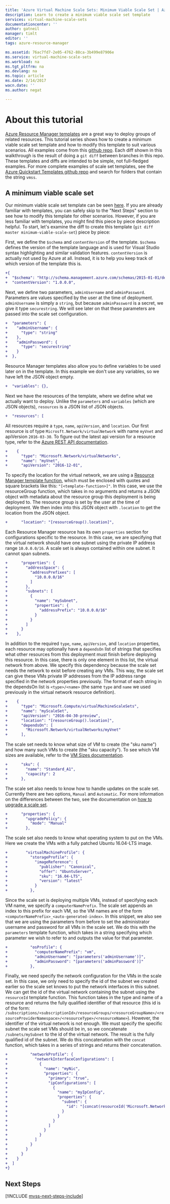 ```yaml
---
title: 'Azure Virtual Machine Scale Sets: Minimum Viable Scale Set | Azure'
description: Learn to create a minimum viable scale set template
services: virtual-machine-scale-sets
documentationcenter: ''
author: gatneil
manager: timlt
editor: ''
tags: azure-resource-manager

ms.assetid: 76ac7fd7-2e05-4762-88ca-3b499e87906e
ms.service: virtual-machine-scale-sets
ms.workload: na
ms.tgt_pltfrm: na
ms.devlang: na
ms.topic: article
ms.date: 2/14/2017
wacn.date: ''
ms.author: negat

---
```


# About this tutorial

[Azure Resource Manager templates](/azure/azure-resource-manager/resource-group-overview#template-deployment) are a great way to deploy groups of related resources. This tutorial series shows how to create a minimum viable scale set template and how to modify this template to suit various scenarios. All examples come from this [github repo](https://github.com/gatneil/mvss). Each diff shown in this walkthrough is the result of doing a `git diff` between branches in this repo. These templates and diffs are intended to be simple, not full-fledged examples. For more complete examples of scale set templates, see the [Azure Quickstart Templates github repo](https://github.com/Azure/azure-quickstart-templates) and search for folders that contain the string `vmss`.

## A minimum viable scale set

Our minimum viable scale set template can be seen [here](https://raw.githubusercontent.com/gatneil/mvss/minimum-viable-scale-set/azuredeploy.json). If you are already familiar with templates, you can safely skip to the "Next Steps" section to see how to modify this template for other scenarios. However, if you are less familiar with templates, you might find this piece by piece description helpful. To start, let's examine the diff to create this template (`git diff master minimum-viable-scale-set`) piece by piece:

First, we define the `$schema` and `contentVersion` of the template. `$schema` defines the version of the template language and is used for Visual Studio syntax highlighting and similar validation features. `contentVersion` is actually not used by Azure at all. Instead, it is to help you keep track of which version of the template this is.

```diff
+{
+  "$schema": "http://schema.management.azure.com/schemas/2015-01-01/deploymentTemplate.json",
+  "contentVersion": "1.0.0.0",
```

Next, we define two parameters, `adminUsername` and `adminPassword`. Parameters are values specified by the user at the time of deployment. `adminUsername` is simply a `string`, but because `adminPassword` is a secret, we give it type `securestring`. We will see later on that these parameters are passed into the scale set configuration.

```diff
+  "parameters": {
+    "adminUsername": {
+      "type": "string"
+    },
+    "adminPassword": {
+      "type": "securestring"
+    }
+  },
```

Resource Manager templates also allow you to define variables to be used later on in the template. In this example we don't use any variables, so we have left the JSON object empty.

```diff
+  "variables": {},
```

Next we have the resources of the template, where we define what we actually want to deploy. Unlike the `parameters` and `variables` (which are JSON objects), `resources` is a JSON list of JSON objects.

```diff
+  "resources": [
```

All resources require a `type`, `name`, `apiVersion`, and `location`. Our first resource is of type `Microsft.Network/virtualNetwork` with name `myVnet` and apiVersion `2016-03-30`. To figure out the latest api version for a resource type, refer to the [Azure REST API documentation](https://docs.microsoft.com/rest/api/).

```diff
+    {
+      "type": "Microsoft.Network/virtualNetworks",
+      "name": "myVnet",
+      "apiVersion": "2016-12-01",
```

To specify the location for the virtual network, we are using a [Resource Manager template function](../azure-resource-manager/resource-group-template-functions.md), which must be enclosed with quotes and square brackets like this: `"[<template-function>]"`. In this case, we use the resourceGroup function, which takes in no arguments and returns a JSON object with metadata about the resource group this deployment is being deployed to. The resource group is set by the user at the time of deployment. We then index into this JSON object with `.location` to get the location from the JSON object.

```diff
+      "location": "[resourceGroup().location]",
```

Each Resource Manager resource has its own `properties` section for configurations specific to the resource. In this case, we are specifying that the virtual network should have one subnet using the private IP address range `10.0.0.0/16`. A scale set is always contained within one subnet. It cannot span subnets.

```diff
+      "properties": {
+        "addressSpace": {
+          "addressPrefixes": [
+            "10.0.0.0/16"
+          ]
+        },
+        "subnets": [
+          {
+            "name": "mySubnet",
+            "properties": {
+              "addressPrefix": "10.0.0.0/16"
+            }
+          }
+        ]
+      }
+    },
```

In addition to the required `type`, `name`, `apiVersion`, and `location` properties, each resource may optionally have a `dependsOn` list of strings that specifies what other resources from this deployment must finish before deploying this resource. In this case, there is only one element in this list, the virtual network from above. We specify this dependency because the scale set needs the network to exist before creating any VMs. This way, the scale set can give these VMs private IP addresses from the IP address range specified in the network properties previously. The format of each string in the dependsOn list is `<type>/<name>` (the same `type` and `name` we used previously in the virtual network resource definition).

```diff
+    {
+      "type": "Microsoft.Compute/virtualMachineScaleSets",
+      "name": "myScaleSet",
+      "apiVersion": "2016-04-30-preview",
+      "location": "[resourceGroup().location]",
+      "dependsOn": [
+        "Microsoft.Network/virtualNetworks/myVnet"
+      ],
```

The scale set needs to know what size of VM to create (the "sku name") and how many such VMs to create (the "sku capacity"). To see which VM sizes are available, refer to the [VM Sizes documentation](/azure/virtual-machines/virtual-machines-windows-sizes).

```diff
+      "sku": {
+        "name": "Standard_A1",
+        "capacity": 2
+      },
```

The scale set also needs to know how to handle updates on the scale set. Currently there are two options, `Manual` and `Automatic`. For more information on the differences between the two, see the documentation on [how to upgrade a scale set](./virtual-machine-scale-sets-upgrade-scale-set.md).

```diff
+      "properties": {
+        "upgradePolicy": {
+          "mode": "Manual"
+        },
```

The scale set also needs to know what operating system to put on the VMs. Here we create the VMs with a fully patched Ubuntu 16.04-LTS image.

```diff
+        "virtualMachineProfile": {
+          "storageProfile": {
+            "imageReference": {
+              "publisher": "Canonical",
+              "offer": "UbuntuServer",
+              "sku": "16.04-LTS",
+              "version": "latest"
+            }
+          },
```

Since the scale set is deploying multiple VMs, instead of specifying each VM name, we specify a `computerNamePrefix`. The scale set appends an index to this prefix for each VM, so the VM names are of the form `<computerNamePrefix>_<auto-generated-index>`. In this snippet, we also see that we are using the parameters from before to set the administrator username and password for all VMs in the scale set. We do this with the `parameters` template function, which takes in a string specifying which parameter we wish to refer to and outputs the value for that parameter.

```diff
+          "osProfile": {
+            "computerNamePrefix": "vm",
+            "adminUsername": "[parameters('adminUsername')]",
+            "adminPassword": "[parameters('adminPassword')]"
+          },
```

Finally, we need specify the network configuration for the VMs in the scale set. In this case, we only need to specify the id of the subnet we created earlier so the scale set knows to put the network interfaces in this subnet. We can get the id of the virtual network containing the subnet using the `resourceId` template function. This function takes in the type and name of a resource and returns the fully qualified identifier of that resource (this id is of the form: `/subscriptions/<subscriptionId>/resourceGroups/<resourceGroupName>/<resourceProviderNamespace>/<resourceType>/<resourceName>`). However, the identifier of the virtual network is not enough. We must specify the specific subnet the scale set VMs should be in, so we concatenate `/subnets/mySubnet` to the id of the virtual network. The result is the fully qualified id of the subnet. We do this concatenation with the `concat` function, which takes in a series of strings and returns their concatenation.

```diff
+          "networkProfile": {
+            "networkInterfaceConfigurations": [
+              {
+                "name": "myNic",
+                "properties": {
+                  "primary": "true",
+                  "ipConfigurations": [
+                    {
+                      "name": "myIpConfig",
+                      "properties": {
+                        "subnet": {
+                          "id": "[concat(resourceId('Microsoft.Network/virtualNetworks', 'myVnet'), '/subnets/mySubnet')]"
+                        }
+                      }
+                    }
+                  ]
+                }
+              }
+            ]
+          }
+        }
+      }
+    }
+  ]
+}

```

## Next Steps

[!INCLUDE [mvss-next-steps-include](../../includes/mvss-next-steps.md)]